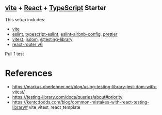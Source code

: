 ## [vite](https://vitejs.dev/) + [React](https://reactjs.org/) + [TypeScript](https://www.typescriptlang.org/) Starter

This setup includes:

- [vite](https://vitejs.dev/)
- [eslint](https://eslint.org/), [typescript-eslint](https://typescript-eslint.io/), [eslint-airbnb-config](https://github.com/airbnb/javascript), [prettier](https://prettier.io/)
- [vitest](https://vitest.dev/), [jsdom](https://github.com/jsdom/jsdom), [@testing-library](https://testing-library.com/)
- [react-router v6](https://reactrouter.com/en/main)

Pull 1 test

# References

- https://markus.oberlehner.net/blog/using-testing-library-jest-dom-with-vitest/
- https://testing-library.com/docs/queries/about#priority
- https://kentcdodds.com/blog/common-mistakes-with-react-testing-library# vite_vitest_react_template

